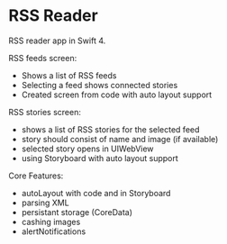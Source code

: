 # RSS Reader

RSS reader app in Swift 4.

RSS feeds screen:
- Shows a list of RSS feeds
- Selecting a feed shows connected stories
- Created screen from code with auto layout support

RSS stories screen:
- shows a list of RSS stories for the selected feed
- story should consist of name and image (if available)
- selected story opens in UIWebView
- using Storyboard with auto layout support

Core Features:
- autoLayout with code and in Storyboard
- parsing XML
- persistant storage (CoreData)
- cashing images
- alertNotifications



